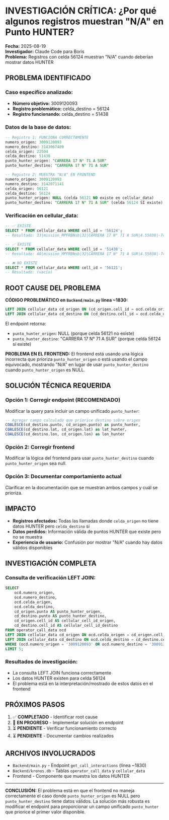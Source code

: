 # INVESTIGACIÓN CRÍTICA: ¿Por qué algunos registros muestran "N/A" en Punto HUNTER?

**Fecha:** 2025-08-19  
**Investigador:** Claude Code para Boris  
**Problema:** Registros con celda 56124 muestran "N/A" cuando deberían mostrar datos HUNTER

## PROBLEMA IDENTIFICADO

### Caso específico analizado:
- **Número objetivo:** 3009120093
- **Registro problemático:** celda_destino = 56124 
- **Registro funcionando:** celda_destino = 51438

### Datos de la base de datos:

```sql
-- Registro 1: FUNCIONA CORRECTAMENTE
numero_origen: 3009120093
numero_destino: 3143067409  
celda_origen: 22504
celda_destino: 51438
punto_hunter_origen: "CARRERA 17 N° 71 A SUR"
punto_hunter_destino: "CARRERA 17 N° 71 A SUR"

-- Registro 2: MUESTRA "N/A" EN FRONTEND
numero_origen: 3009120093
numero_destino: 3142071141
celda_origen: 56121
celda_destino: 56124  
punto_hunter_origen: NULL (celda 56121 NO existe en cellular_data)
punto_hunter_destino: "CARRERA 17 N° 71 A SUR" (celda 56124 SÍ existe)
```

### Verificación en cellular_data:
```sql
-- ✅ EXISTE
SELECT * FROM cellular_data WHERE cell_id = '56124';
-- Resultado: 33|mission_MPFRBNsb|32|CARRERA 17 N° 71 A SUR|4.55038|-74.13705|732101|CLARO|-73|GSM|56124|...

-- ✅ EXISTE  
SELECT * FROM cellular_data WHERE cell_id = '51438';
-- Resultado: 40|mission_MPFRBNsb|32|CARRERA 17 N° 71 A SUR|4.55038|-74.13705|732101|CLARO|-55|UMTS|51438|...

-- ❌ NO EXISTE
SELECT * FROM cellular_data WHERE cell_id = '56121';
-- Resultado: (vacío)
```

## ROOT CAUSE DEL PROBLEMA

**CÓDIGO PROBLEMÁTICO en `Backend/main.py` línea ~1830:**

```sql
LEFT JOIN cellular_data cd_origen ON (cd_origen.cell_id = ocd.celda_origen AND cd_origen.mission_id = ocd.mission_id)
LEFT JOIN cellular_data cd_destino ON (cd_destino.cell_id = ocd.celda_destino AND cd_destino.mission_id = ocd.mission_id)
```

El endpoint retorna:
- `punto_hunter_origen`: NULL (porque celda 56121 no existe)
- `punto_hunter_destino`: "CARRERA 17 N° 71 A SUR" (porque celda 56124 sí existe)

**PROBLEMA EN EL FRONTEND:**
El frontend está usando una lógica incorrecta que prioriza `punto_hunter_origen` o está usando el campo equivocado, mostrando "N/A" en lugar de usar `punto_hunter_destino` cuando `punto_hunter_origen` es NULL.

## SOLUCIÓN TÉCNICA REQUERIDA

### Opción 1: Corregir endpoint (RECOMENDADO)
Modificar la query para incluir un campo unificado `punto_hunter`:

```sql
-- Agregar campo calculado que priorice destino sobre origen
COALESCE(cd_destino.punto, cd_origen.punto) as punto_hunter,
COALESCE(cd_destino.lat, cd_origen.lat) as lat_hunter,
COALESCE(cd_destino.lon, cd_origen.lon) as lon_hunter
```

### Opción 2: Corregir frontend
Modificar la lógica del frontend para usar `punto_hunter_destino` cuando `punto_hunter_origen` sea null.

### Opción 3: Documentar comportamiento actual
Clarificar en la documentación que se muestran ambos campos y cuál se prioriza.

## IMPACTO

- **Registros afectados:** Todas las llamadas donde `celda_origen` no tiene datos HUNTER pero `celda_destino` sí
- **Datos perdidos:** Información válida de puntos HUNTER que existe pero no se muestra
- **Experiencia de usuario:** Confusión por mostrar "N/A" cuando hay datos válidos disponibles

## INVESTIGACIÓN COMPLETA

### Consulta de verificación LEFT JOIN:
```sql
SELECT 
    ocd.numero_origen,
    ocd.numero_destino,
    ocd.celda_origen,
    ocd.celda_destino,
    cd_origen.punto AS punto_hunter_origen,
    cd_destino.punto AS punto_hunter_destino,
    cd_origen.cell_id AS cellular_cell_id_origen,
    cd_destino.cell_id AS cellular_cell_id_destino
FROM operator_call_data ocd
LEFT JOIN cellular_data cd_origen ON ocd.celda_origen = cd_origen.cell_id AND ocd.mission_id = cd_origen.mission_id
LEFT JOIN cellular_data cd_destino ON ocd.celda_destino = cd_destino.cell_id AND ocd.mission_id = cd_destino.mission_id
WHERE (ocd.numero_origen = '3009120093' OR ocd.numero_destino = '3009120093')
LIMIT 5;
```

### Resultados de investigación:
- La consulta LEFT JOIN funciona correctamente
- Los datos HUNTER existen para celda 56124
- El problema está en la interpretación/mostrado de estos datos en el frontend

## PRÓXIMOS PASOS

1. ✅ **COMPLETADO** - Identificar root cause
2. 🔄 **EN PROGRESO** - Implementar solución en endpoint
3. ⏳ **PENDIENTE** - Verificar funcionamiento correcto
4. ⏳ **PENDIENTE** - Documentar cambios realizados

## ARCHIVOS INVOLUCRADOS

- `Backend/main.py` - Endpoint `get_call_interactions` (línea ~1830)
- `Backend/kronos.db` - Tablas `operator_call_data` y `cellular_data`
- Frontend - Componente que muestra los datos HUNTER

---

**CONCLUSIÓN:** El problema está en que el frontend no maneja correctamente el caso donde `punto_hunter_origen` es NULL pero `punto_hunter_destino` tiene datos válidos. La solución más robusta es modificar el endpoint para proporcionar un campo unificado `punto_hunter` que priorice el primer valor disponible.